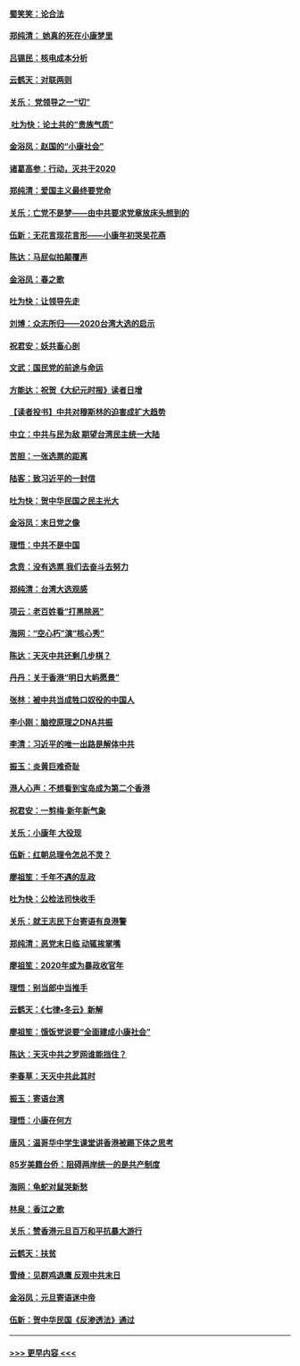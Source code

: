 #### [蜀笑笑：论合法](../pages/nsc993/n11808064.md?t=01210831) 
#### [郑纯清： 她真的死在小康梦里](../pages/nsc993/n11806623.md?t=01210831) 
#### [吕锡民：核电成本分析](../pages/nsc993/n11806284.md?t=01210831) 
#### [云鹤天：对联两则](../pages/nsc993/n11805957.md?t=01210831) 
#### [关乐： 党领导之一“切”](../pages/nsc993/n11804505.md?t=01210831) 
#### [ 吐为快：论土共的“贵族气质”](../pages/nsc993/n11804490.md?t=01210831) 
#### [金浴凤：赵国的“小康社会”](../pages/nsc993/n11804452.md?t=01210831) 
#### [诸葛高参：行动，灭共于2020](../pages/nsc993/n11804120.md?t=01210831) 
#### [郑纯清：爱国主义最终要党命](../pages/nsc993/n11802197.md?t=01210831) 
#### [关乐：亡党不是梦——由中共要求党章放床头想到的](../pages/nsc993/n11802156.md?t=01210831) 
#### [伍新：无花言现花言形——小康年初哭吴花燕](../pages/nsc993/n11800044.md?t=01210831) 
#### [陈达：马屁似拍颠覆声](../pages/nsc993/n11800010.md?t=01210831) 
#### [金浴凤：春之歌](../pages/nsc993/n11797687.md?t=01210831) 
#### [吐为快：让领导先走](../pages/nsc993/n11797512.md?t=01210831) 
#### [刘博：众志所归——2020台湾大选的启示](../pages/nsc993/n11796878.md?t=01210831) 
#### [祝君安：妖共畜心剖](../pages/nsc993/n11794273.md?t=01210831) 
#### [文武：国民党的前途与命运](../pages/nsc993/n11794198.md?t=01210831) 
#### [方能达：祝贺《大纪元时报》读者日增](../pages/nsc993/n11793807.md?t=01210831) 
#### [【读者投书】中共对穆斯林的迫害成扩大趋势](../pages/nsc993/n11791371.md?t=01210831) 
#### [中立：中共与民为敌 期望台湾民主统一大陆](../pages/nsc993/n11790392.md?t=01210831) 
#### [苦胆：一张选票的距离](../pages/nsc993/n11788914.md?t=01210831) 
#### [陆客：致习近平的一封信](../pages/nsc993/n11788867.md?t=01210831) 
#### [吐为快：贺中华民国之民主光大](../pages/nsc993/n11788618.md?t=01210831) 
#### [金浴凤：末日党之像](../pages/nsc993/n11787475.md?t=01210831) 
#### [理悟：中共不是中国](../pages/nsc993/n11787463.md?t=01210831) 
#### [念贲：没有选票  我们去奋斗去努力](../pages/nsc993/n11787398.md?t=01210831) 
#### [郑纯清：台湾大选观感](../pages/nsc993/n11786210.md?t=01210831) 
#### [项云：老百姓看“打黑除恶”](../pages/nsc993/n11785398.md?t=01210831) 
#### [海网：“空心朽”演“核心秀”](../pages/nsc993/n11783874.md?t=01210831) 
#### [陈达：天灭中共还剩几步棋？](../pages/nsc993/n11783719.md?t=01210831) 
#### [丹丹：关于香港“明日大屿愿景”](../pages/nsc993/n11783273.md?t=01210831) 
#### [张林：被中共当成牲口奴役的中国人](../pages/nsc993/n11782397.md?t=01210831) 
#### [李小刚：脑控原理之DNA共振](../pages/nsc993/n11780962.md?t=01210831) 
#### [李清：习近平的唯一出路是解体中共](../pages/nsc993/n11780866.md?t=01210831) 
#### [振玉：炎黄巨难奇耻](../pages/nsc993/n11779632.md?t=01210831) 
#### [港人心声：不想看到宝岛成为第二个香港](../pages/nsc993/n11778817.md?t=01210831) 
#### [祝君安：一剪梅‧新年新气象](../pages/nsc993/n11776340.md?t=01210831) 
#### [关乐：小康年 大役现](../pages/nsc993/n11774213.md?t=01210831) 
#### [伍新：红朝总理令怎总不灵？](../pages/nsc993/n11770813.md?t=01210831) 
#### [廖祖笙：千年不遇的乱政](../pages/nsc993/n11770373.md?t=01210831) 
#### [吐为快：公检法司快收手](../pages/nsc993/n11770359.md?t=01210831) 
#### [关乐：就王志民下台寄语有良港警](../pages/nsc993/n11769903.md?t=01210831) 
#### [郑纯清：恶党末日临 动辄挨掌嘴](../pages/nsc993/n11769356.md?t=01210831) 
#### [廖祖笙：2020年或为暴政收官年](../pages/nsc993/n11768216.md?t=01210831) 
#### [理悟：别当郎中当推手](../pages/nsc993/n11768243.md?t=01210831) 
#### [云鹤天：《七律▪冬云》新解](../pages/nsc993/n11768204.md?t=01210831) 
#### [廖祖笙：饿饭党说要“全面建成小康社会”](../pages/nsc993/n11767482.md?t=01210831) 
#### [陈达：天灭中共之罗网谁能挡住？](../pages/nsc993/n11767465.md?t=01210831) 
#### [李春草：天灭中共此其时](../pages/nsc993/n11767452.md?t=01210831) 
#### [振玉：寄语台湾](../pages/nsc993/n11767432.md?t=01210831) 
#### [理悟：小康在何方](../pages/nsc993/n11767394.md?t=01210831) 
#### [唐风：温哥华中学生课堂讲香港被踢下体之思考](../pages/nsc993/n11766848.md?t=01210831) 
#### [85岁美籍台侨：阻碍两岸统一的是共产制度](../pages/nsc993/n11765043.md?t=01210831) 
#### [海网：龟蛇对鼠哭新愁](../pages/nsc993/n11764895.md?t=01210831) 
#### [林泉：香江之歌](../pages/nsc993/n11764415.md?t=01210831) 
#### [关乐：赞香港元旦百万和平抗暴大游行](../pages/nsc993/n11764382.md?t=01210831) 
#### [云鹤天：扶贫](../pages/nsc993/n11764245.md?t=01210831) 
#### [雪绮：见群鸡退鹰  反观中共末日](../pages/nsc993/n11762112.md?t=01210831) 
#### [金浴凤：元旦寄语迷中帝](../pages/nsc993/n11761788.md?t=01210831) 
#### [伍新：贺中华民国《反渗透法》通过](../pages/nsc993/n11761994.md?t=01210831) 

----
#### [ >>> 更早内容 <<< ](../indexes/nsc993-earlier.md)
